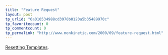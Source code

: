 ```yaml
---
title: "Feature Request"
layout: post
tp_urlid: "6a010534988cd3970b0120a5b35489970c"
tp_favoritecount: 0
tp_commentcount: 0
tp_permalink: "http://www.monkinetic.com/2000/09/feature-request.html"
---
```

<a href="http://www.free-conversant.com/free-conversant/support/1315">Resetting Templates</a>.
